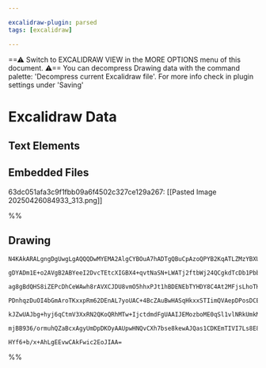 ```yaml
---

excalidraw-plugin: parsed
tags: [excalidraw]

---
```

==⚠  Switch to EXCALIDRAW VIEW in the MORE OPTIONS menu of this document. ⚠== You can decompress Drawing data with the command palette: 'Decompress current Excalidraw file'. For more info check in plugin settings under 'Saving'


# Excalidraw Data

## Text Elements
## Embedded Files
63dc051afa3c9f1fbb09a6f4502c327ce129a267: [[Pasted Image 20250426084933_313.png]]

%%
## Drawing
```compressed-json
N4KAkARALgngDgUwgLgAQQQDwMYEMA2AlgCYBOuA7hADTgQBuCpAzoQPYB2KqATLZMzYBXUtiRoIACyhQ4zZAHoFAc0JRJQgEYA6bGwC2CgF7N6hbEcK4OCtptbErHALRY8RMpWdx8Q1TdIEfARcZgRmBShcZQUebQBGAAYEmjoghH0EDihmbgBtcDBQMBKIEm4IAGEANWrSAGZ8AEV6asrSHgAVUjh44gBVACEAfU7UkshYRArCfWikflLMbmd6

gDYADm1E+o2AVgB2ABYeeI2DvcTEtcXIGBX4+qvtNaSN+LWATj2ftbWj24QCgkdTcDb1PbbK7QmFXeKAyQIQjKaTceJnPaA6zKYLcRKA5hQUhsADWCEqbHwbFIFSJ1mYcFwgWy41Kmlw2BJymJQg4xApVJpEjpHAZTKyUFZkAAZoR8PgAMqwXESQQeKUQQnEskAdRBkm4fEKAiJpIQSpgKvQavKgJ5KI44VyaHhxogbEZ2DU9xdV0B3OEcAAksRn

ag8gBdQHS8iZEPcDhCeWAwh8rAVXCJDU8vmO5hhxPJt1hBDENEbTYHDY8C4At2MFjsLhoTH1pisTgAOU4YjRSUSF2uezrEzKzAAIukoKXuNKCGFAZphHyAKLBTLZAtJ/CAoRwYi4adll3HPZrA7xA4HHh7eoj0pEDgkhPbwFUzkztBz/AL4tRKBCGGECIHyqbKBqsrBPGEhrPUxDYIkezxLgc71NgnzSvE0qaJoiSfLgazSkclw8Ng9Q1mI8Q8Ph

PDnhqzDuOI4bGmAroTKxxpRm62DEnAL7yoUAC+4BcZAuBwHASqHkxxSTIimQVAepDPosDCEAgFCDByXI5vylLUhUADE0omaZrIQNgIjMlAQbTvoSrauS+lCughnxAg7nueZlmkNZtkZFpnIBryemCrS5Cioy1neVZEr+foABicqKsqTGapStqFBZsXZPFDlmnqxCgmgRqlD5fl2flZIWla6Xqqp5VxXZABKwgOk6aINTlNl2QA8p63pon6WWNbld

kJZwUAJbg+hyj6qCtmV3XxRN2QKoQRhMTw+IjctdmdFgUAAIJEMozboME0qSl1vlNRkUmkMdvlsBQiK4MeqCFjuu23WNGQrnyR3Pa9IQfRATLElQN0VRkQOQ508Bpbp5kMcS8oABqGreLwQje9SfNcN6qajlL4AAmmimz1NoRxXLBRwHGsZ5E1lRhsAY3CyZA9AEEITHxEJ0N3forUhXmQHI6p3IkOtm2GjtpTS8QSoIHxLZS6QJAALJsMQCAA7g

mjBB936/ormuhQZaBcxAgyUmDpDKOyAAUpwHNQvCXh7bse8kewAJQas1CDKEmTIVI7Ls8E83sx7wcd+4Hgs/dZVUIP1UBNluRalDGM0IMHaaaxw4HW26WSG8b3BEnzgLYEQauoDXCCAhw+fV6QtdusIUCPkxzfJ6UdgAFYINgOQKm3cA63rBtG5+qCmy3WUcpnjCdOz+Cc26UxpWEwTj02GqWYSBgI9MaBfW+bAfib87L6OMYGAq6SH5ws732+oT

HYf6+b/x+AhLgEEvwCAkFwic2EoJIAA=
```
%%